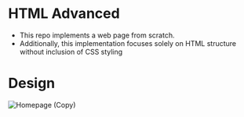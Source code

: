 # HTML Advanced
* This repo implements a web page from scratch. 
* Additionally, this implementation focuses solely on HTML structure without inclusion of CSS styling

# Design

![Homepage (Copy)](https://user-images.githubusercontent.com/106329591/192456296-078290d1-f827-4b67-90b4-2e3ef39e65cb.jpg)


